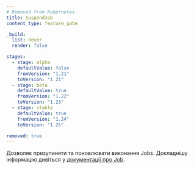 ```yaml
---
# Removed from Kubernetes
title: SuspendJob
content_type: feature_gate

_build:
  list: never
  render: false

stages:
  - stage: alpha 
    defaultValue: false
    fromVersion: "1.21"
    toVersion: "1.21"
  - stage: beta 
    defaultValue: true
    fromVersion: "1.22"
    toVersion: "1.23"    
  - stage: stable
    defaultValue: true
    fromVersion: "1.24"
    toVersion: "1.25"    

removed: true
---
```

Дозволяє призупиняти та поновлювати виконання Jobs. Докладнішу інформацію дивіться у [документації про Job](/uk/docs/concepts/workloads/controllers/job/).
